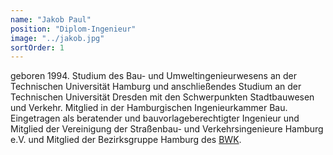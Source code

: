 ```yaml
---
name: "Jakob Paul"
position: "Diplom-Ingenieur"
image: "../jakob.jpg"
sortOrder: 1
---
```


geboren 1994. Studium des Bau- und Umweltingenieurwesens an der Technischen Universität Hamburg und anschließendes Studium an der Technischen Universität Dresden mit den Schwerpunkten Stadtbauwesen und Verkehr. Mitglied in der Hamburgischen Ingenieurkammer Bau. Eingetragen als beratender und bauvorlageberechtigter Ingenieur und Mitglied der Vereinigung der Straßenbau- und Verkehrsingenieure Hamburg e.V. und Mitglied der Bezirksgruppe Hamburg des [BWK](http://bwk-bund.de/). 
